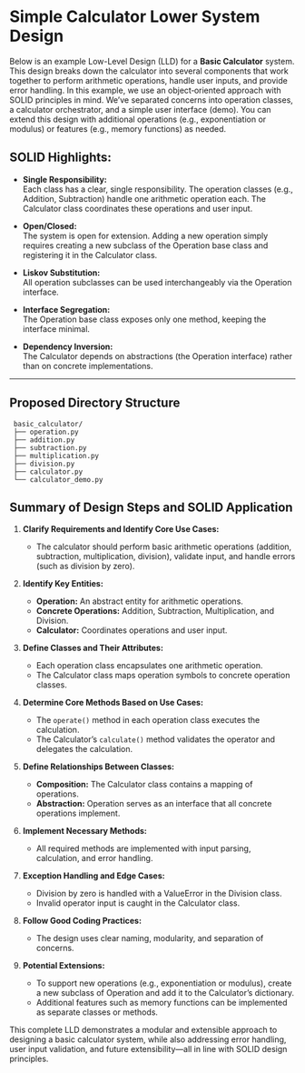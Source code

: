 # Simple Calculator Lower System Design

Below is an example Low-Level Design (LLD) for a **Basic Calculator** system. This design breaks down the calculator into several components that work together to perform arithmetic operations, handle user inputs, and provide error handling. In this example, we use an object‐oriented approach with SOLID principles in mind. We’ve separated concerns into operation classes, a calculator orchestrator, and a simple user interface (demo). You can extend this design with additional operations (e.g., exponentiation or modulus) or features (e.g., memory functions) as needed.

## **SOLID Highlights:**

 - **Single Responsibility:**  
   Each class has a clear, single responsibility. The operation classes (e.g., Addition, Subtraction) handle one arithmetic operation each. The Calculator class coordinates these operations and user input.

 - **Open/Closed:**  
   The system is open for extension. Adding a new operation simply requires creating a new subclass of the Operation base class and registering it in the Calculator class.

 - **Liskov Substitution:**  
   All operation subclasses can be used interchangeably via the Operation interface.

 - **Interface Segregation:**  
   The Operation base class exposes only one method, keeping the interface minimal.

 - **Dependency Inversion:**  
   The Calculator depends on abstractions (the Operation interface) rather than on concrete implementations.

 ---

## Proposed Directory Structure

```
 basic_calculator/
 ├── operation.py
 ├── addition.py
 ├── subtraction.py
 ├── multiplication.py
 ├── division.py
 ├── calculator.py
 └── calculator_demo.py
```

## Summary of Design Steps and SOLID Application

 1. **Clarify Requirements and Identify Core Use Cases:**  
    - The calculator should perform basic arithmetic operations (addition, subtraction, multiplication, division), validate input, and handle errors (such as division by zero).

 2. **Identify Key Entities:**  
    - **Operation:** An abstract entity for arithmetic operations.
    - **Concrete Operations:** Addition, Subtraction, Multiplication, and Division.
    - **Calculator:** Coordinates operations and user input.

 3. **Define Classes and Their Attributes:**  
    - Each operation class encapsulates one arithmetic operation.
    - The Calculator class maps operation symbols to concrete operation classes.

 4. **Determine Core Methods Based on Use Cases:**  
    - The `operate()` method in each operation class executes the calculation.
    - The Calculator’s `calculate()` method validates the operator and delegates the calculation.

 5. **Define Relationships Between Classes:**  
    - **Composition:** The Calculator class contains a mapping of operations.
    - **Abstraction:** Operation serves as an interface that all concrete operations implement.

 6. **Implement Necessary Methods:**  
    - All required methods are implemented with input parsing, calculation, and error handling.

 7. **Exception Handling and Edge Cases:**  
    - Division by zero is handled with a ValueError in the Division class.
    - Invalid operator input is caught in the Calculator class.

 8. **Follow Good Coding Practices:**  
    - The design uses clear naming, modularity, and separation of concerns.

 9. **Potential Extensions:**  
    - To support new operations (e.g., exponentiation or modulus), create a new subclass of Operation and add it to the Calculator’s dictionary.
    - Additional features such as memory functions can be implemented as separate classes or methods.

This complete LLD demonstrates a modular and extensible approach to designing a basic calculator system, while also addressing error handling, user input validation, and future extensibility—all in line with SOLID design principles.